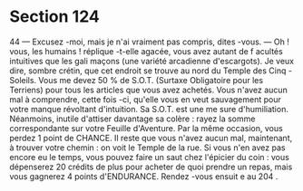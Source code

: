 # Section 124

44
— Excusez -moi, mais je n'ai vraiment pas compris,  dites -vous.
— Oh ! vous, les humains ! réplique -t-elle agacée, vous avez
autant de f acultés intuitives que les gali maçons (une variété
arcadienne d'escargots). Je veux dire, sombre crétin, que cet
endroit se trouve au nord du Temple des Cinq -Soleils. Vous  me
devez 50 % de S.O.T. (Surtaxe Obligatoire pour les Terriens)
pour tous les articles que vous avez achetés.
Vous n'avez aucun mal à comprendre, cette fois -ci, qu'elle vous
en veut sauvagement pour votre manque révoltant d'intuition. Sa
S.O.T. est une me sure d'humiliation. Néanmoins, inutile d'attiser
davantage sa colère : rayez la somme correspondante sur votre
Feuille d'Aventure. Par la même occasion, vous perdez 1 point de
CHANCE.  Il reste que vous n'avez aucun mal, maintenant, à
trouver votre chemin :  on voit le Temple de la rue. Si vous n'en
avez pas encore eu le temps, vous pouvez faire un saut chez
l'épicier du coin : vous dépenserez 20 crédits de plus pour
acheter de quoi prendre un repas, mais vous gagnerez 4 points
d'ENDURANCE. Rendez -vous ensuit e au 204 .